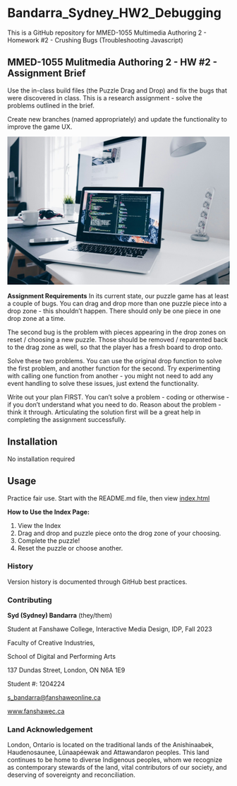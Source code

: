 # Bandarra_Sydney_HW2_Debugging
This is a GitHub repository for MMED-1055 Multimedia Authoring 2 - Homework #2 - Crushing Bugs (Troubleshooting Javascript)

## MMED-1055 Mulitmedia Authoring 2 - HW #2 - Assignment Brief
Use the in-class build files (the Puzzle Drag and Drop) and fix the bugs that were discovered in class. This is a research assignment - solve the problems outlined in the brief.

Create new branches (named appropriately) and update the functionality to improve the game UX.

![computer-on-desk](images\computer-on-desk.jpg)

**Assignment Requirements**
In its current state, our puzzle game has at least a couple of bugs. You can drag and drop more than one puzzle piece into a drop zone - this shouldn’t happen. There should only be one piece in one drop zone at a time.

The second bug is the problem with pieces appearing in the drop zones on reset / choosing a new puzzle. Those should be removed / reparented back to the drag zone as well, so that the player has a fresh board to drop onto.

Solve these two problems. You can use the original drop function to solve the first problem, and another function for the second. Try experimenting with calling one function from another - you might not need to add any event handling to solve these issues, just extend the functionality.

Write out your plan FIRST. You can’t solve a problem - coding or otherwise - if you don’t understand what you need to do. Reason about the problem - think it through. Articulating the solution first will be a great help in completing the assignment successfully.

## Installation
No installation required
## Usage
Practice fair use. Start with the README.md file, then view [index.html](index.html)

**How to Use the Index Page:**
1. View the Index
2. Drag and drop and puzzle piece onto the drog zone of your choosing.
3. Complete the puzzle!
4. Reset the puzzle or choose another.

### History
Version history is documented through GitHub best practices.
### Contributing
**Syd (Sydney) Bandarra** (they/them)

Student at Fanshawe College, Interactive Media Design, IDP, Fall 2023

Faculty of Creative Industries,

School of Digital and Performing Arts

137 Dundas Street, London, ON N6A 1E9

Student #: 1204224

s_bandarra@fanshaweonline.ca

www.fanshawec.ca 

### Land Acknowledgement 
London, Ontario is located on the traditional lands of the Anishinaabek, Haudenosaunee, Lūnaapéewak and Attawandaron peoples. This land continues to be home to diverse Indigenous peoples, whom we recognize as contemporary stewards of the land, vital contributors of our society, and deserving of sovereignty and reconciliation.
